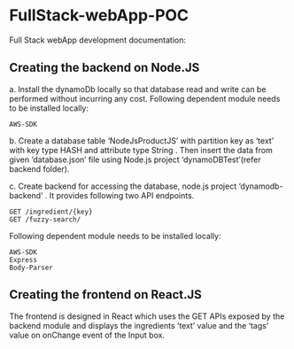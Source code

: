 # FullStack-webApp-POC
Full Stack webApp development documentation:

## Creating the backend on Node.JS  
a. Install the dynamoDb locally so that database read and write can be performed without incurring any cost. Following dependent module needs to be installed locally:  
```
AWS-SDK
```
b. Create a database table ‘NodeJsProductJS’ with partition key as ‘text’ with key type HASH and attribute type String . Then insert the data from given ‘database.json’ file using Node.js project ‘dynamoDBTest’(refer backend folder).  

c. Create backend for accessing the database, node.js project ‘dynamodb-backend’ . It provides following two API endpoints.   
```
GET /ingredient/{key}
GET /fuzzy-search/ 
```
Following dependent module needs to be installed locally:  
```
AWS-SDK
Express
Body-Parser
```

## Creating the frontend on React.JS 
The frontend is designed in React which uses the GET APIs exposed by the backend module and displays the ingredients ‘text’ value and the ‘tags’ value on onChange event of the Input box.
